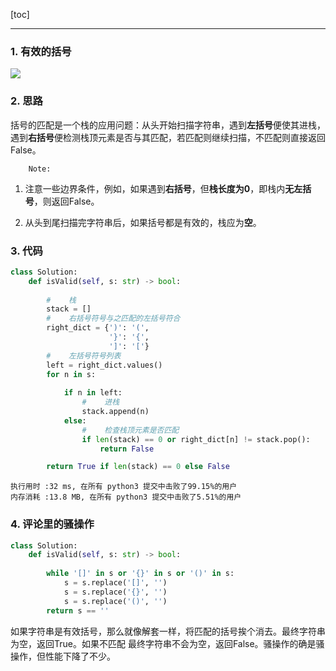 [toc]

---

### 1. 有效的括号

![](https://i.loli.net/2019/11/19/2XrwM1jSuCEZB4g.jpg)

### 2. 思路

​		括号的匹配是一个栈的应用问题：从头开始扫描字符串，遇到**左括号**便使其进栈，遇到**右括号**便检测栈顶元素是否与其匹配，若匹配则继续扫描，不匹配则直接返回False。

 		Note: 

1. 注意一些边界条件，例如，如果遇到**右括号**，但**栈长度为0**，即栈内**无左括号**，则返回False。

2. 从头到尾扫描完字符串后，如果括号都是有效的，栈应为**空**。

### 3. 代码

```python
class Solution:
    def isValid(self, s: str) -> bool:
        
        #    栈    
        stack = []
        #    右括号符号与之匹配的左括号符合
        right_dict = {')': '(',
                      '}': '{',
                      ']': '['}
        #    左括号符号列表
        left = right_dict.values()
        for n in s:
            
            if n in left:
                #    进栈
                stack.append(n)
            else:
                #    检查栈顶元素是否匹配
                if len(stack) == 0 or right_dict[n] != stack.pop():
                    return False

        return True if len(stack) == 0 else False
```

```
执行用时 :32 ms, 在所有 python3 提交中击败了99.15%的用户
内存消耗 :13.8 MB, 在所有 python3 提交中击败了5.51%的用户
```

### 4. 评论里的骚操作

```python
class Solution:
    def isValid(self, s: str) -> bool:
        
        while '[]' in s or '{}' in s or '()' in s:
            s = s.replace('[]', '')
            s = s.replace('{}', '')
            s = s.replace('()', '')
        return s == ''
```

如果字符串是有效括号，那么就像解套一样，将匹配的括号挨个消去。最终字符串为空，返回True。如果不匹配 最终字符串不会为空，返回False。骚操作的确是骚操作，但性能下降了不少。